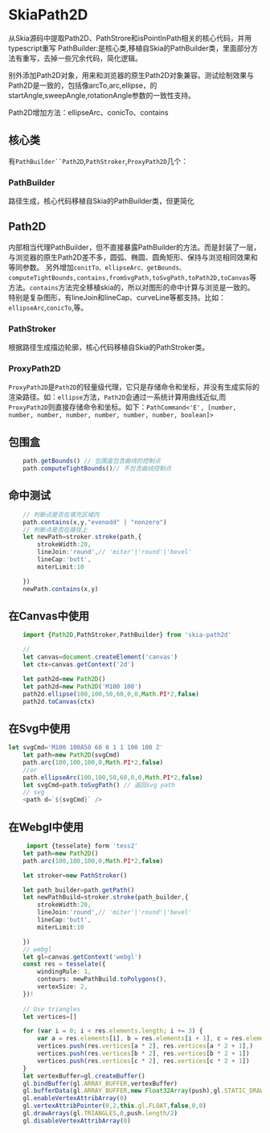 # SkiaPath2D
从Skia源码中提取Path2D、PathStrore和isPointInPath相关的核心代码，并用typescript重写
PathBuilder:是核心类,移植自Skia的PathBuilder类，里面部分方法有重写，去掉一些冗余代码，简化逻辑。

别外添加Path2D对象，用来和浏览器的原生Path2D对象兼容。测试绘制效果与Path2D是一致的，包括像arcTo,arc,ellipse，的startAngle,sweepAngle,rotationAngle参数的一致性支持。



Path2D增加方法：ellipseArc、conicTo、contains

## 核心类
有`PathBuilder``Path2D`,`PathStroker`,`ProxyPath2D`几个：

### PathBuilder
路径生成，核心代码移植自Skia的PathBuilder类，但更简化
## Path2D
内部相当代理PathBuilder，但不直接暴露PathBuilder的方法。而是封装了一层，与浏览器的原生Path2D差不多，圆弧、椭圆、圆角矩形、保持与浏览相同效果和等同参数。
另外增加`conitTo、ellipseArc、getBounds、computeTightBounds,contains,fromSvgPath,toSvgPath,toPath2D,toCanvas`等方法。`contains`方法完全移植skia的，所以对图形的命中计算与浏览是一致的。
特别是复杂图形，有lineJoin和lineCap、curveLine等都支持。比如：`ellipseArc`,`conicTo`,等。
### PathStroker
根据路径生成描边轮廓，核心代码移植自Skia的PathStroker类。
### ProxyPath2D
`ProxyPath2D`是`Path2D`的轻量级代理，它只是存储命令和坐标，并没有生成实际的渲染路径。如：`ellipse`方法，`Path2D`会通过一系统计算用曲线近似,而`ProxyPath2D`则直接存储命令和坐标。如下：`PathCommand<'E', [number, number, number, number, number, number, number, boolean]>`



## 包围盒
```typescript
    path.getBounds() // 包围盒包含曲线的控制点
    path.computeTightBounds()// 不包含曲线控制点
```
## 命中测试
```typescript
    // 判断点是否在填充区域内
    path.contains(x,y,"evenodd" | "nonzero") 
    // 判断点是否在路径上
    let newPath=stroker.stroke(path,{
        strokeWidth:20,
        lineJoin:'round',// 'miter'|'round'|'bevel'
        lineCap:'butt',
        miterLimit:10

    })
    newPath.contains(x,y) 
```
## 在Canvas中使用
```typescript
    import {Path2D,PathStroker,PathBuilder} from 'skia-path2d'

    //
    let canvas=document.createElement('canvas')
    let ctx=canvas.getContext('2d')

    let path2d=new Path2D()
    let path2d=new Path2D('M100 100')
    path2d.ellipse(100,100,50,60,0,0,Math.PI*2,false)
    path2d.toCanvas(ctx)

```
## 在Svg中使用
```typescript
let svgCmd='M100 100A50 60 0 1 1 100 100 Z'
    let path=new Path2D(svgCmd)
    path.arc(100,100,100,0,Math.PI*2,false)
    //or
    path.ellipseArc(100,100,50,60,0,0,Math.PI*2,false)
    let svgCmd=path.toSvgPath() // 返回svg path
    // svg
    <path d=`${svgCmd}` />
```
## 在Webgl中使用
```typescript
     import {tesselate} form 'tess2'
    let path=new Path2D()
    path.arc(100,100,100,0,Math.PI*2,false)

    let stroker=new PathStroker()

    let path_builder=path.getPath()
    let newPathBuild=stroker.stroke(path_builder,{
        strokeWidth:20,
        lineJoin:'round',// 'miter'|'round'|'bevel'
        lineCap:'butt',
        miterLimit:10

    })
    // webgl
    let gl=canvas.getContext('webgl')
    const res = tesselate({
        windingRule: 1,
        contours: newPathBuild.toPolygons(),
        vertexSize: 2,
    })!
 
    // Use triangles
    let vertices=[]

    for (var i = 0; i < res.elements.length; i += 3) {
        var a = res.elements[i], b = res.elements[i + 1], c = res.elements[i + 2];
        vertices.push(res.vertices[a * 2], res.vertices[a * 2 + 1],)
        vertices.push(res.vertices[b * 2], res.vertices[b * 2 + 1])
        vertices.push(res.vertices[c * 2], res.vertices[c * 2 + 1])
    }
    let vertexBuffer=gl.createBuffer()
    gl.bindBuffer(gl.ARRAY_BUFFER,vertexBuffer)
    gl.bufferData(gl.ARRAY_BUFFER,new Float32Array(push),gl.STATIC_DRAW)
    gl.enableVertexAttribArray(0)
    gl.vertexAttribPointer(0,2,this.gl.FLOAT,false,0,0)
    gl.drawArrays(gl.TRIANGLES,0,push.length/2)
    gl.disableVertexAttribArray(0)
```
